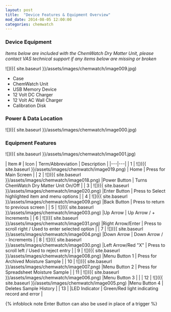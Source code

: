 ```yaml
---
layout: post
title:  "Device Features & Equipment Overview"
mod_date: 2014-08-05 12:00:00
categories: chemwatch
---
```


### Device Equipment
 *Items below are included with the ChemWatch Dry Matter Unit, please contact VAS technical support if any items below are missing or broken*

 ![]({{ site.baseurl }}/assets/images/chemwatch/image009.jpg)

 *  Case
 *  ChemWatch Unit
 *  USB Memory Device
 *  12 Volt DC Charger
 *  12 Volt AC Wall Charger
 *  Calibration Disk

### Power & Data Location

![]({{ site.baseurl }}/assets/images/chemwatch/image000.jpg)

### Equipment Features

![]({{ site.baseurl }}/assets/images/chemwatch/image001.jpg)

| Item # | Icon | Term/Abbreviation | Description |
|---|---|
| 1 | ![]({{ site.baseurl }}/assets/images/chemwatch/image019.png) | Home | Press for Main Screen |
| 2 | ![]({{ site.baseurl }}/assets/images/chemwatch/image018.png) |Power Button | Turns ChemWatch Dry Matter Unit On/Off |
| 3 | ![]({{ site.baseurl }}/assets/images/chemwatch/image020.png) |Enter Button | Press to Select highlighted item and menu options |
| 4 | ![]({{ site.baseurl }}/assets/images/chemwatch/image009.png) |Back Button | Press to return to previous screen |
| 5 | ![]({{ site.baseurl }}/assets/images/chemwatch/image003.png) |Up Arrow | Up Arrow / + Increments |
| 6 | ![]({{ site.baseurl }}/assets/images/chemwatch/image031.png) |Right Arrow/Enter | Press to scroll right / Used to enter selected option |
| 7 | ![]({{ site.baseurl }}/assets/images/chemwatch/image004.png) |Down Arrow | Down Arrow / - Increments |
| 8 | ![]({{ site.baseurl }}/assets/images/chemwatch/image030.png) |Left Arrow/Red "X" | Press to scroll left / Used to reject entry |
| 9 | ![]({{ site.baseurl }}/assets/images/chemwatch/image008.png) |Menu Button 1 | Press for Archived Moisture Sample |
| 10 | ![]({{ site.baseurl }}/assets/images/chemwatch/image007.png) |Menu Button 2 | Press for Spreadsheet Moisture Sample |
| 11 | ![]({{ site.baseurl }}/assets/images/chemwatch/image006.png) |Menu Button 3 |  |
| 12 | ![]({{ site.baseurl }}/assets/images/chemwatch/image005.png) |Menu Button 4 | Deletes Sample History |
| 13 |  |LED Indicator | Green/Red light indicating record and error |

{% infoblock note Enter Button can also be used in place of a trigger %}